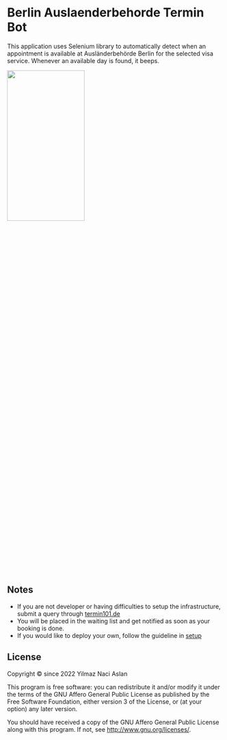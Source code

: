 # Berlin Auslaenderbehorde Termin Bot

This application uses Selenium library to automatically detect when an appointment is available at
Ausländerbehörde Berlin for the selected visa service. Whenever an available day is found, it beeps.

<img src="/doc/form.gif"  width="60%" height="30%">

## Notes
- If you are not developer or having difficulties to setup the infrastructure, submit a query through [termin101.de](http://termin101.de.s3-website.eu-central-1.amazonaws.com/)
- You will be placed in the waiting list and get notified as soon as your booking is done.
- If you would like to deploy your own, follow the guideline in [setup](setup.md)

## License

Copyright © since 2022 Yilmaz Naci Aslan

This program is free software: you can redistribute it and/or modify it under the terms of the GNU Affero General Public License as published by the Free Software Foundation, either version 3 of the License, or (at your option) any later version.

You should have received a copy of the GNU Affero General Public License along with this program.
If not, see <http://www.gnu.org/licenses/>.
